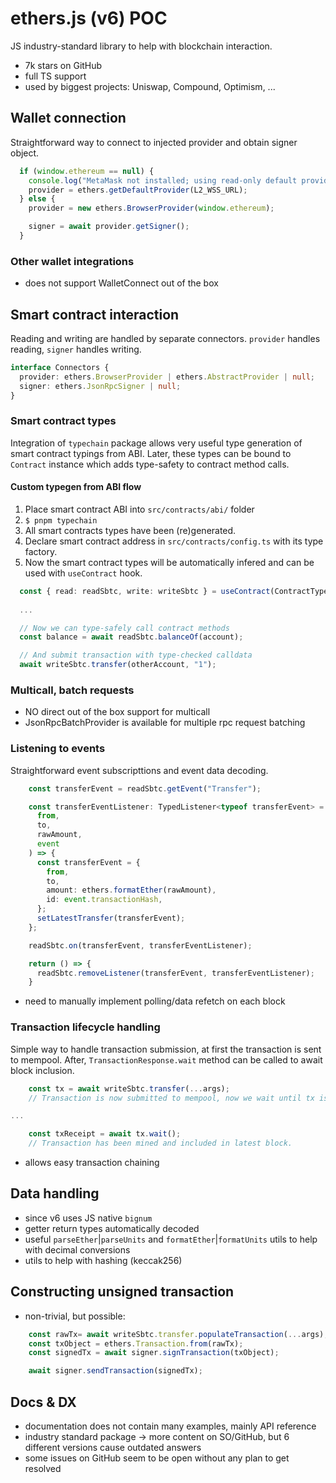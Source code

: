 # ethers.js (v6) POC
JS industry-standard library to help with blockchain interaction. 
- 7k stars on GitHub
- full TS support
- used by biggest projects: Uniswap, Compound, Optimism, ...

## Wallet connection
Straightforward way to connect to injected provider and obtain signer object.
```typescript
  if (window.ethereum == null) {
    console.log("MetaMask not installed; using read-only default provider.");
    provider = ethers.getDefaultProvider(L2_WSS_URL);
  } else {
    provider = new ethers.BrowserProvider(window.ethereum);

    signer = await provider.getSigner();
  }
```

### Other wallet integrations

- does not support WalletConnect out of the box

## Smart contract interaction
Reading and writing are handled by separate connectors. `provider` handles reading, `signer` handles writing.
```typescript
interface Connectors {
  provider: ethers.BrowserProvider | ethers.AbstractProvider | null;
  signer: ethers.JsonRpcSigner | null;
}
```
### Smart contract types
Integration of `typechain` package allows very useful type generation of smart contract typings from ABI. Later, these types can be bound to `Contract` instance which adds type-safety to contract method calls.

#### Custom typegen from ABI flow
1. Place smart contract ABI into `src/contracts/abi/` folder
2. `$ pnpm typechain`
3. All smart contracts types have been (re)generated.
4. Declare smart contract address in `src/contracts/config.ts` with its type factory.
5. Now the smart contract types will be automatically infered and can be used with `useContract` hook.
```typescript
  const { read: readSbtc, write: writeSbtc } = useContract(ContractType.SBTC);
  
  ...

  // Now we can type-safely call contract methods
  const balance = await readSbtc.balanceOf(account);

  // And submit transaction with type-checked calldata 
  await writeSbtc.transfer(otherAccount, "1");
```

### Multicall, batch requests
- NO direct out of the box support for multicall
- JsonRpcBatchProvider is available for multiple rpc request batching

### Listening to events
Straightforward event subscripttions and event data decoding.
```typescript
    const transferEvent = readSbtc.getEvent("Transfer");

    const transferEventListener: TypedListener<typeof transferEvent> = (
      from,
      to,
      rawAmount,
      event
    ) => {
      const transferEvent = {
        from,
        to,
        amount: ethers.formatEther(rawAmount),
        id: event.transactionHash,
      };
      setLatestTransfer(transferEvent);
    };

    readSbtc.on(transferEvent, transferEventListener);

    return () => {
      readSbtc.removeListener(transferEvent, transferEventListener);
    }
  ```
  - need to manually implement polling/data refetch on each block

### Transaction lifecycle handling
Simple way to handle transaction submission, at first the transaction is sent to mempool. After, `TransactionResponse.wait` method can be called to await block inclusion.
```typescript
    const tx = await writeSbtc.transfer(...args);
    // Transaction is now submitted to mempool, now we wait until tx is mined.

...

    const txReceipt = await tx.wait();
    // Transaction has been mined and included in latest block.

```
- allows easy transaction chaining 

## Data handling
- since v6 uses JS native `bignum`
- getter return types automatically decoded
- useful `parseEther`|`parseUnits` and `formatEther`|`formatUnits` utils to help with decimal conversions
- utils to help with hashing (keccak256)

## Constructing unsigned transaction
- non-trivial, but possible:
```typescript
    const rawTx= await writeSbtc.transfer.populateTransaction(...args);
    const txObject = ethers.Transaction.from(rawTx);
    const signedTx = await signer.signTransaction(txObject);

    await signer.sendTransaction(signedTx);
```


## Docs & DX
- documentation does not contain many examples, mainly API reference
- industry standard package -> more content on SO/GitHub, but 6 different versions cause outdated answers
- some issues on GitHub seem to be open without any plan to get resolved 

